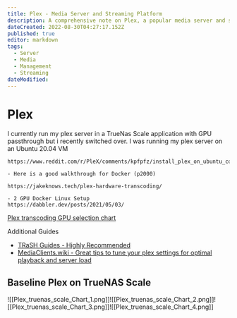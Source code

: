 ```yaml
---
title: Plex - Media Server and Streaming Platform
description: A comprehensive note on Plex, a popular media server and streaming platform that allows users to access their personal media collections from any device. This note covers features, setup instructions, and troubleshooting tips for using Plex in various browsers like Firefox, Brave, Chrome, and Safari.
dateCreated: 2022-08-30T04:27:17.152Z
published: true
editor: markdown
tags:
  - Server
  - Media
  - Management
  - Streaming
dateModified: 
---
```

# Plex

I currently run my plex server in a TrueNas Scale application with GPU passthrough but i recently switched over. I was running my plex server on an Ubuntu 20.04 VM

	https://www.reddit.com/r/PleX/comments/kpfpfz/install_plex_on_ubuntu_connect_to_nas_gpu/

	- Here is a good walkthrough for Docker (p2000)

	https://jakeknows.tech/plex-hardware-transcoding/

	- 2 GPU Docker Linux Setup
	https://dabbler.dev/posts/2021/05/03/

[Plex transcoding GPU selection chart](https://www.elpamsoft.com/?p=Plex-Hardware-Transcoding)

Additional Guides 

- [TRaSH Guides - Highly Recommended](https://trash-guides.info/Plex/)
- [MediaClients.wiki - Great tips to tune your plex settings for optimal playback and server load](https://mediaclients.wiki/en/Plex)


## Baseline Plex on TrueNAS Scale

![[Plex_truenas_scale_Chart_1.png]]![[Plex_truenas_scale_Chart_2.png]]![[Plex_truenas_scale_Chart_3.png]]![[Plex_truenas_scale_Chart_4.png]]